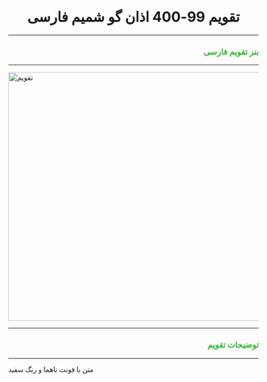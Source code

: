 <h1 align = "center">تقویم 99-400 اذان گو شمیم فارسی</h1><hr/>
<h3 style = "color:#2eb82e;" align = "right" dir = "rtl"> بنر تقویم فارسی</h3><hr/>
<img src = "https://b2n.ir/779930" width ="1024px" height = "500px" alt = "تقویم"/><hr/>
<h3 style = "color:#2eb82e;" align = "right" dir = "rtl"> توضیحات تقویم </h3><hr/>
 <p  style="color:  #11111;  font-family: tahoma;">متن با فونت تاهما و رنگ سفید </p>



